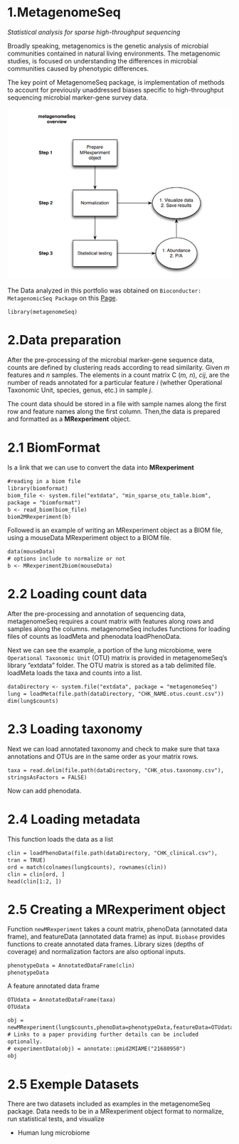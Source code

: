 # __1.MetagenomeSeq__
_Statistical analysis for sparse high-throughput sequencing_

Broadly speaking, metagenomics is the genetic analysis of microbial communities contained in natural living environments. The metagenomic studies, is focused on understanding the differences in microbial communities caused by phenotypic differences.


The key point of MetagenomeSeq package, is implementation of methods to account for previously unaddressed biases specific to high-throughput sequencing microbial marker-gene survey data.

![Overview MetagenomeSeq](https://raw.githubusercontent.com/Aurelianachilengue/Metagenomic_Seq/main/MetagenomicSeq.PNG)


The Data analyzed in this portfolio was obtained on `Bioconducter: MetagenomicSeq Package` on this [Page](http://www.bioconductor.org/packages/release/bioc/html/metagenomeSeq.html).


```{r}
library(metagenomeSeq)
```

# 2.Data preparation

After the pre-processing of the microbial marker-gene sequence data, counts are defined by clustering reads according to read similarity. Given _m_ features and _n_ samples. The elements in a count matrix C (_m, n_), _cij_, are the number of reads annotated for a particular feature _i_ (whether Operational Taxonomic Unit, species, genus, etc.) in sample _j_.

The count data should be stored in a file with sample names along
the first row and feature names along the first column. Then,the data is prepared and formatted as a __MRexperiment__ object.


# 2.1 BiomFormat

Is a link that we can use to convert the data into __MRexperiment__

```{r}
#reading in a biom file
library(biomformat)
biom_file <- system.file("extdata", "min_sparse_otu_table.biom", package = "biomformat")
b <- read_biom(biom_file)
biom2MRexperiment(b)
```

Followed is an example of writing an MRexperiment object as a BIOM file, using a mouseData MRexperiment object to a BIOM file.

```{r}
data(mouseData)
# options include to normalize or not
b <- MRexperiment2biom(mouseData)

```

# 2.2 Loading count data

After the pre-processing and annotation of sequencing data, metagenomeSeq requires a count matrix with features along rows and samples along the columns. metagenomeSeq includes functions for loading files of counts as loadMeta and phenodata loadPhenoData.

Next we can see the example, a portion of the lung microbiome, were `Operational Taxonomic Unit` (OTU) matrix is provided in metagenomeSeq’s library ”extdata” folder. The OTU matrix is stored as a tab delimited file. loadMeta loads the taxa and counts into a list.

```{r}
dataDirectory <- system.file("extdata", package = "metagenomeSeq")
lung = loadMeta(file.path(dataDirectory, "CHK_NAME.otus.count.csv"))
dim(lung$counts)

```
# 2.3 Loading taxonomy

Next we can load annotated taxonomy and check to make sure that taxa annotations and OTUs are in the same order as your matrix rows.

```{r}
taxa = read.delim(file.path(dataDirectory, "CHK_otus.taxonomy.csv"),
stringsAsFactors = FALSE)
```
Now can add phenodata.

# 2.4 Loading metadata

This function loads the data as a list

```{r}
clin = loadPhenoData(file.path(dataDirectory, "CHK_clinical.csv"),
tran = TRUE)
ord = match(colnames(lung$counts), rownames(clin))
clin = clin[ord, ]
head(clin[1:2, ])

```

# 2.5 Creating a MRexperiment object

Function `newMRexperiment` takes a count matrix, phenoData (annotated data frame), and featureData (annotated data frame) as input. `Biobase` provides functions to create annotated data frames. Library sizes (depths of coverage) and normalization factors are also optional inputs.

```{r}
phenotypeData = AnnotatedDataFrame(clin)
phenotypeData

```
A feature annotated data frame

```{r}
OTUdata = AnnotatedDataFrame(taxa)
OTUdata
```
```{r}
obj = newMRexperiment(lung$counts,phenoData=phenotypeData,featureData=OTUdata)
# Links to a paper providing further details can be included optionally.
# experimentData(obj) = annotate::pmid2MIAME("21680950")
obj

```
# 2.5 Exemple  Datasets

There are two datasets included as examples in the metagenomeSeq package. Data needs to be in a MRexperiment object format to normalize, run statistical tests, and visualize

* Human lung microbiome

